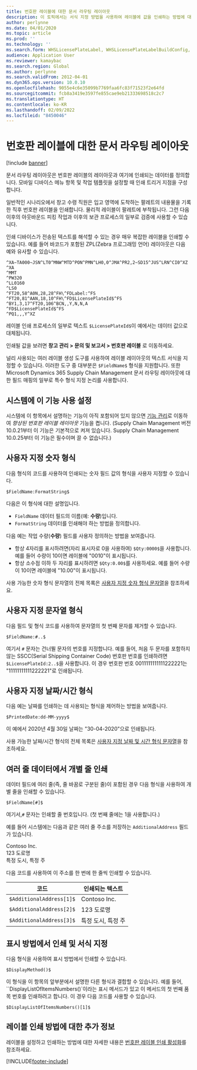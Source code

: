 ```yaml
---
title: 번호판 레이블에 대한 문서 라우팅 레이아웃
description: 이 토픽에서는 서식 지정 방법을 사용하여 레이블에 값을 인쇄하는 방법에 대해 설명합니다.
author: perlynne
ms.date: 04/01/2020
ms.topic: article
ms.prod: ''
ms.technology: ''
ms.search.form: WHSLicensePlateLabel, WHSLicensePlateLabelBuildConfig, WHSLicensePlateLabel, WHSDocumentRoutingLayout
audience: Application User
ms.reviewer: kamaybac
ms.search.region: Global
ms.author: perlynne
ms.search.validFrom: 2012-04-01
ms.dyn365.ops.version: 10.0.10
ms.openlocfilehash: 9055e4c6e35099b7769faa6fc83f71523f2e64fd
ms.sourcegitcommit: fcb8a3419e3597fe855cae9eb21333698518c2c7
ms.translationtype: HT
ms.contentlocale: ko-KR
ms.lasthandoff: 02/09/2022
ms.locfileid: "8450046"
---
```

# <a name="document-routing-layout-for-license-plate-labels"></a>번호판 레이블에 대한 문서 라우팅 레이아웃

[!include [banner](../includes/banner.md)]


문서 라우팅 레이아웃은 번호판 레이블의 레이아웃과 여기에 인쇄되는 데이터를 정의합니다. 모바일 디바이스 메뉴 항목 및 작업 템플릿을 설정할 때 인쇄 트리거 지점을 구성합니다.

일반적인 시나리오에서 창고 수령 직원은 입고 영역에 도착하는 팔레트의 내용물을 기록한 직후 번호판 레이블을 인쇄합니다. 물리적 레이블이 팔레트에 부착됩니다. 그런 다음 이후의 아웃바운드 피킹 작업과 이후의 보관 프로세스의 일부로 검증에 사용할 수 있습니다.

인쇄 디바이스가 전송된 텍스트를 해석할 수 있는 경우 매우 복잡한 레이블을 인쇄할 수 있습니다. 예를 들어 바코드가 포함된 ZPL(Zebra 프로그래밍 언어) 레이아웃은 다음 예와 유사할 수 있습니다.

```dos
^XA~TA000~JSN^LT0^MNW^MTD^PON^PMN^LH0,0^JMA^PR2,2~SD15^JUS^LRN^CI0^XZ
^XA
^MMT
^PW320
^LL0160
^LS0
^FT20,58^A0N,28,28^FH\^FDLabel:^FS
^FT20,81^AAN,18,10^FH\^FD$LicensePlateId$^FS
^BY1,3,17^FT20,106^BCN,,Y,N,N,A
^FD$LicensePlateId$^FS
^PQ1,,,Y^XZ
```

레이블 인쇄 프로세스의 일부로 텍스트 `$LicensePlateId$`이 예에서는 데이터 값으로 대체됩니다.

인쇄될 값을 보려면 **창고 관리 \> 문의 및 보고서 \> 번호판 레이블** 로 이동하세요.

널리 사용되는 여러 레이블 생성 도구를 사용하여 레이블 레이아웃의 텍스트 서식을 지정할 수 있습니다. 이러한 도구 중 대부분은 `$FieldName$` 형식을 지원합니다. 또한 Microsoft Dynamics 365 Supply Chain Management 문서 라우팅 레이아웃에 대한 필드 매핑의 일부로 특수 형식 지정 논리를 사용합니다.

## <a name="turn-on-this-feature-for-your-system"></a>시스템에 이 기능 사용 설정

시스템에 이 항목에서 설명하는 기능이 아직 포함되어 있지 않으면 [기능 관리](../../fin-ops-core/fin-ops/get-started/feature-management/feature-management-overview.md)로 이동하여 *향상된 번호판 레이블 레이아웃* 기능을 켭니다. (Supply Chain Management 버전 10.0.21부터 이 기능은 기본적으로 켜져 있습니다. Supply Chain Management 10.0.25부터 이 기능은 필수이며 끌 수 없습니다.)

## <a name="custom-number-formats"></a>사용자 지정 숫자 형식

다음 형식의 코드를 사용하여 인쇄되는 숫자 필드 값의 형식을 사용자 지정할 수 있습니다.

```dos
$FieldName:FormatString$
```

다음은 이 형식에 대한 설명입니다.

- `FieldName` 데이터 필드의 이름(예: **수량**)입니다.
- `FormatString` 데이터를 인쇄해야 하는 방법을 정의합니다.

다음 예는 작업 수량(**수량**) 필드를 사용자 정의하는 방법을 보여줍니다.

- 항상 4자리를 표시하려면(자리 표시자로 0을 사용하여) `$Qty:0000$`을 사용합니다. 예를 들어 수량이 10이면 레이블에 "0010"이 표시됩니다.
- 항상 소수점 이하 두 자리를 표시하려면 `$Qty:0.00$`를 사용하세요. 예를 들어 수량이 10이면 레이블에 "10.00"이 표시됩니다.

사용 가능한 숫자 형식 문자열의 전체 목록은 [사용자 지정 숫자 형식 문자열](/dotnet/standard/base-types/custom-numeric-format-strings)을 참조하세요.

## <a name="custom-string-formats"></a>사용자 지정 문자열 형식

다음 필드 및 형식 코드를 사용하여 문자열의 첫 번째 문자를 제거할 수 있습니다.

```dos
$FieldName:#..$
```

여기서 `#` 문자는 건너뛸 문자의 번호를 지정합니다. 예를 들어, 처음 두 문자를 포함하지 않는 SSCC(Serial Shipping Container Code) 번호판 번호를 인쇄하려면 `$LicensePlateId:2..$`을 사용합니다. 이 경우 번호판 번호 0011111111111222221는 "11111111111222221"로 인쇄됩니다.

## <a name="custom-datetime-formats"></a>사용자 지정 날짜/시간 형식

다음 예는 날짜를 인쇄하는 데 사용되는 형식을 제어하는 방법을 보여줍니다.

```dos
$PrintedDate:dd-MM-yyyy$
```

이 예에서 2020년 4월 30일 날짜는 "30-04-2020"으로 인쇄됩니다.

사용 가능한 날짜/시간 형식의 전체 목록은 [사용자 지정 날짜 및 시간 형식 문자열](/dotnet/standard/base-types/custom-date-and-time-format-strings)을 참조하세요.

## <a name="print-individual-lines-from-multiline-data"></a>여러 줄 데이터에서 개별 줄 인쇄

데이터 필드에 여러 줄(즉, 줄 바꿈로 구분된 줄)이 포함된 경우 다음 형식을 사용하여 개별 줄을 인쇄할 수 있습니다.

```dos
$FieldName[#]$
```

여기서,`#` 문자는 인쇄할 줄 번호입니다. (첫 번째 줄에는 1을 사용합니다.)

예를 들어 시스템에는 다음과 같은 여러 줄 주소를 저장하는 `AdditionalAddress` 필드가 있습니다.

Contoso Inc.  
123 도로명  
특정 도시, 특정 주

다음 코드를 사용하여 이 주소를 한 번에 한 줄씩 인쇄할 수 있습니다.

| 코드 | 인쇄되는 텍스트 |
|---|---|
| `$AdditionalAddress[1]$` | Contoso Inc. |
| `$AdditionalAddress[2]$` | 123 도로명 |
| `$AdditionalAddress[3]$` | 특정 도시, 특정 주 |

## <a name="print-and-format-from-a-display-method"></a>표시 방법에서 인쇄 및 서식 지정

다음 형식을 사용하여 표시 방법에서 인쇄할 수 있습니다.

```dos
$DisplayMethod()$
```

이 형식을 이 항목의 앞부분에서 설명한 다른 형식과 결합할 수 있습니다. 예를 들어, ``DisplayListOfItemsNumbers()`이라는 표시 메서드가 있고 이 메서드의 첫 번째 품목 번호를 인쇄하려고 합니다. 이 경우 다음 코드를 사용할 수 있습니다.

```dos
$DisplayListOfItemsNumbers()[1]$
```

## <a name="more-information-about-how-to-print-labels"></a>레이블 인쇄 방법에 대한 추가 정보

레이블을 설정하고 인쇄하는 방법에 대한 자세한 내용은 [번호판 레이블 인쇄 활성화](tasks/license-plate-label-printing.md)를 참조하세요.


[!INCLUDE[footer-include](../../includes/footer-banner.md)]